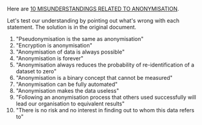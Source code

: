 Here are [10 MISUNDERSTANDINGS RELATED TO ANONYMISATION](https://www.edps.europa.eu/system/files/2021-04/21-04-27_aepd-edps_anonymisation_en_5.pdf).

Let's test our understanding by pointing out what's wrong with each statement.
The solution is in the original document.

1. "Pseudonymisation is the same as anonymisation"
2. "Encryption is anonymisation"
3. "Anonymisation of data is always possible"
4. "Anonymisation is forever"
5. "Anonymisation always reduces the probability of re-identification of a dataset to zero"
6. "Anonymisation is a binary concept that cannot be measured"
7. "Anonymisation can be fully automated"
8. "Anonymisation makes the data useless"
9. "Following an anonymisation process that others used successfully will lead our organisation to equivalent results"
10. "There is no risk and no interest in finding out to whom this data refers to"
